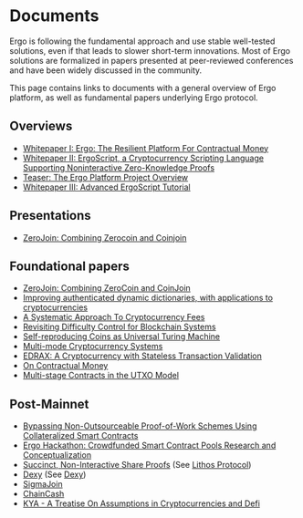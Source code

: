# Documents

Ergo is following the fundamental approach and use stable well-tested solutions, even if that leads to slower short-term innovations. Most of Ergo solutions are formalized in papers presented at peer-reviewed conferences and have been widely discussed in the community.

This page contains links to documents with a general overview of Ergo platform, as well as fundamental papers underlying Ergo protocol.

## Overviews

- [Whitepaper I: Ergo: The Resilient Platform For Contractual Money](https://ergoplatform.org/docs/whitepaper.pdf)
- [Whitepaper II: ErgoScript, a Cryptocurrency Scripting Language Supporting Noninteractive Zero-Knowledge Proofs](https://ergoplatform.org/docs/ErgoScript.pdf)
- [Teaser: The Ergo Platform Project Overview](https://ergoplatform.org/docs/teaser.pdf)
- [Whitepaper III: Advanced ErgoScript Tutorial](https://ergoplatform.org/docs/AdvancedErgoScriptTutorial.pdf)

## Presentations

- [ZeroJoin: Combining Zerocoin and Coinjoin](https://ergoplatform.org/docs/CBT_2020_ZeroJoin_Combining_Zerocoin_and_CoinJoin_v3.pdf)

## Foundational papers

- [ZeroJoin: Combining ZeroCoin and CoinJoin](https://eprint.iacr.org/2020/560.pdf)
- [Improving authenticated dynamic dictionaries, with applications to cryptocurrencies](https://eprint.iacr.org/2016/994.pdf)
- [A Systematic Approach To Cryptocurrency Fees](https://fc18.ifca.ai/bitcoin/papers/bitcoin18-final18.pdf)
- [Revisiting Difficulty Control for Blockchain Systems](https://eprint.iacr.org/2017/731.pdf)
- [Self-reproducing Coins as Universal Turing Machine](https://arxiv.org/pdf/1806.10116)
- [Multi-mode Cryptocurrency Systems](https://eprint.iacr.org/2018/129.pdf)
- [EDRAX: A Cryptocurrency with Stateless Transaction Validation](https://eprint.iacr.org/2018/968.pdf)
- [On Contractual Money](https://pdfs.semanticscholar.org/d51b/51fd136b1b74ece7caa6a7cb9c8f74b1b829.pdf)
- [Multi-stage Contracts in the UTXO Model](https://ergoplatform.org/docs/paper_26.pdf)


## Post-Mainnet

- [Bypassing Non-Outsourceable Proof-of-Work Schemes Using Collateralized Smart Contracts](https://eprint.iacr.org/2020/044.pdf)
- [Ergo Hackathon: Crowdfunded Smart Contract Pools Research and Conceptualization](https://eprint.iacr.org/2021/846)
- [Succinct, Non-Interactive Share Proofs](https://docs.ergoplatform.com/events/pdf/SNISP_FINAL_NO_CITATIONS.pdf) (See [Lithos Protocol](lithos.md))
- [Dexy](/assets/pdf/dexy.pdf) (See [Dexy](dexy.md))
- [SigmaJoin](https://github.com/ergoplatform/ergo-jde/blob/main/kiosk/src/test/scala/kiosk/mixer/doc/main.pdf)
- [ChainCash](https://github.com/kushti/chaincash/blob/master/paper/chaincash.pdf)
- [KYA - A Treatise On Assumptions in Cryptocurrencies and Defi](https://github.com/kushti/kya/blob/master/kya.pdf)